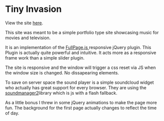 Tiny Invasion
===================
View the site [here][1].

This site was meant to be a simple portfolio type site showcasing music for movies and television. 

It is an implementation of the  [ FullPage.js ][2]responsive jQuery plugin. This Plugin is actually quite powerful and intuitive. It acts more as a responsive frame work than a simple slider plugin.

The site  is responsive and the window will trigger a css reset via JS when the window size is changed. No dissapearing elements.

To save on server space the sound player is a simple soundcloud widget who actually has great support for every browser. They are using the [soundmanager2][3]library which is js with a flash fallback. 

As a little bonus I threw in some jQuery animations to make the page more fun.
The background for the first page actually changes to reflect the time of day.

  [1]: http://www.tinyinvasion.com
  [2]: http://www.alvarotrigo.com/fullPage/
  [3]: http://www.schillmania.com/projects/soundmanager2/
  